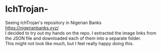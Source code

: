 # IchTrojan-
Seeing IchTrojan's repository in Nigerian Banks  
https://nigerianbanks.xyz/  
I decided to try out my hands on the repo. 
I extracted the image links from the JSON file and downloaded each of them into a separate folder.  
This might not look like much, but I feel really happy doing this. 
